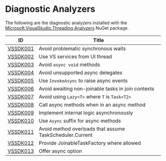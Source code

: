 # Diagnostic Analyzers

The following are the diagnostic analyzers installed with the [Microsoft.VisualStudio.Threading.Analyzers][1]
NuGet package.

ID | Title
---- | ---
[VSSDK001](VSSDK001.md) | Avoid problematic synchronous waits
[VSSDK002](VSSDK002.md) | Use VS services from UI thread
[VSSDK003](VSSDK003.md) | Avoid `async void` methods
[VSSDK004](VSSDK004.md) | Avoid unsupported async delegates
[VSSDK005](VSSDK005.md) | Use `InvokeAsync` to raise async events
[VSSDK006](VSSDK006.md) | Avoid awaiting non-joinable tasks in join contexts
[VSSDK007](VSSDK007.md) | Avoid using `Lazy<T>` where `T` is `Task<T2>`
[VSSDK008](VSSDK008.md) | Call async methods when in an async method
[VSSDK009](VSSDK009.md) | Implement internal logic asynchronously
[VSSDK010](VSSDK010.md) | Use `Async` suffix for async methods
[VSSDK011](VSSDK011.md) | Avoid method overloads that assume TaskScheduler.Current
[VSSDK012](VSSDK012.md) | Provide JoinableTaskFactory where allowed
[VSSDK013](VSSDK013.md) | Offer async option

[1]: https://nuget.org/packages/microsoft.visualstudio.threading.analyzers
